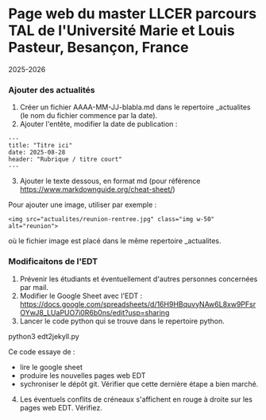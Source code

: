 # Page web du master LLCER parcours TAL de l'Université Marie et Louis Pasteur, Besançon, France

2025-2026

###  Ajouter des actualités

1. Créer un fichier AAAA-MM-JJ-blabla.md dans le repertoire _actualites (le nom du fichier commence par la date).
2. Ajouter l'entête, modifier la date de publication :

```
---
title: "Titre ici"
date: 2025-08-28
header: "Rubrique / titre court"
---
```

3. Ajouter le texte dessous, en format md (pour référence https://www.markdownguide.org/cheat-sheet/)

Pour ajouter une image, utiliser par exemple :

```
<img src="actualites/reunion-rentree.jpg" class="img w-50" alt="reunion">
```

où le fichier image est placé dans le même repertoire _actualites.



### Modificaitons de l'EDT

1. Prévenir les étudiants et éventuellement d'autres personnes concernées par mail.
2. Modifier le Google Sheet avec l'EDT : https://docs.google.com/spreadsheets/d/16H9HBquvyNAw6L8xw9PFsrOYwJ8_LUaPUO7i0R6b0ns/edit?usp=sharing 
3. Lancer le code python qui se trouve dans le repertoire python.

python3 edt2jekyll.py

Ce code essaye de :
- lire le google sheet 
- produire les nouvelles pages web EDT
- sychroniser le dépôt git. Vérifier que cette dernière étape a bien marché.

4. Les éventuels conflits de créneaux s'affichent en rouge à droite sur les pages web EDT. Vérifiez.



